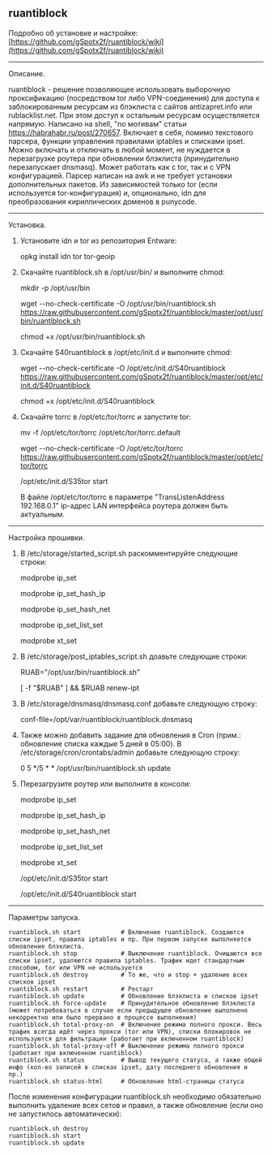 ## ruantiblock




Подробно об установке и настройке: [https://github.com/gSpotx2f/ruantiblock/wiki](https://github.com/gSpotx2f/ruantiblock/wiki)

___________________


Описание.


ruantiblock - решение позволяющее использовать выборочную проксификацию (посредством tor либо VPN-соединения) для доступа к заблокированным ресурсам из блэклиста с сайтов antizapret.info или rublacklist.net. При этом доступ к остальным ресурсам осуществляется напрямую. Написано на shell, "по мотивам" статьи https://habrahabr.ru/post/270657. Включает в себя, помимо текстового парсера, функции управления правилами iptables и списками ipset. Можно включать и отключать в любой момент, не нуждается в перезагрузке роутера при обновлении блэклиста (принудительно перезапускает dnsmasq). Может работать как с tor, так и с VPN конфигурацией. Парсер написан на awk и не требует установки дополнительных пакетов. Из зависимостей только tor (если используется tor-конфигурация) и, опционально, idn для преобразования кириллических доменов в punycode.

___________________


Установка.


1. Установите idn и tor из репозитория Entware:

    opkg install idn tor tor-geoip


2. Скачайте ruantiblock.sh в /opt/usr/bin/ и выполните chmod:

    mkdir -p /opt/usr/bin

    wget --no-check-certificate -O /opt/usr/bin/ruantiblock.sh https://raw.githubusercontent.com/gSpotx2f/ruantiblock/master/opt/usr/bin/ruantiblock.sh

    chmod +x /opt/usr/bin/ruantiblock.sh


3. Скачайте S40ruantiblock в /opt/etc/init.d и выполните chmod:

    wget --no-check-certificate -O /opt/etc/init.d/S40ruantiblock https://raw.githubusercontent.com/gSpotx2f/ruantiblock/master/opt/etc/init.d/S40ruantiblock

    chmod +x /opt/etc/init.d/S40ruantiblock


4. Скачайте torrc в /opt/etc/tor/torrc и запустите tor:

    mv -f /opt/etc/tor/torrc /opt/etc/tor/torrc.default

    wget --no-check-certificate -O /opt/etc/tor/torrc https://raw.githubusercontent.com/gSpotx2f/ruantiblock/master/opt/etc/tor/torrc

    /opt/etc/init.d/S35tor start

   В файле /opt/etc/tor/torrc в параметре "TransListenAddress 192.168.0.1" ip-адрес LAN интерфейса роутера должен быть актуальным.

___________________


Настройка прошивки.


1. В /etc/storage/started_script.sh раскомментируйте следующие строки:

    modprobe ip_set

    modprobe ip_set_hash_ip

    modprobe ip_set_hash_net

    modprobe ip_set_list_set

    modprobe xt_set


2. В /etc/storage/post_iptables_script.sh доавьте следующие строки:

    RUAB="/opt/usr/bin/ruantiblock.sh"

    [ -f "$RUAB" ] && $RUAB renew-ipt


3. В /etc/storage/dnsmasq/dnsmasq.conf добавьте следующую строку:

    conf-file=/opt/var/ruantiblock/ruantiblock.dnsmasq


4. Также можно добавить задание для обновления в Cron (прим.: обновление списка каждые 5 дней в 05:00). В /etc/storage/cron/crontabs/admin добавьте следующую строку:

    0 5 */5 * * /opt/usr/bin/ruantiblock.sh update


5. Перезагрузите роутер или выполните в консоли:

    modprobe ip_set

    modprobe ip_set_hash_ip

    modprobe ip_set_hash_net

    modprobe ip_set_list_set

    modprobe xt_set

    /opt/etc/init.d/S35tor start

    /opt/etc/init.d/S40ruantiblock start

___________________


Параметры запуска.


    ruantiblock.sh start           # Включение ruantiblock. Создаются списки ipset, правила iptables и пр. При первом запуске выполняется обновление блэклиста.
    ruantiblock.sh stop            # Выключение ruantiblock. Очищаются все списки ipset, удаляются правила iptables. Трафик идет стандартным способом, tor или VPN не используется
    ruantiblock.sh destroy         # То же, что и stop + удаление всех списков ipset
    ruantiblock.sh restart         # Рестарт
    ruantiblock.sh update          # Обновление блэклиста и списков ipset
    ruantiblock.sh force-update    # Принудительное обновление блэклиста (может потребоваться в случае если предыдущее обновление выполнено некорректно или было прервано в процессе выполнения)
    ruantiblock.sh total-proxy-on  # Включение режима полного прокси. Весь трафик всегда идёт через прокси (tor или VPN), списки блокировок не используются для фильтрации (работает при включенном ruantiblock)
    ruantiblock.sh total-proxy-off # Выключение режима полного прокси (работает при включенном ruantiblock)
    ruantiblock.sh status          # Вывод текущего статуса, а также общей инфо (кол-во записей в списках ipset, дату последнего обновления и пр.)
    ruantiblock.sh status-html     # Обновление html-страницы статуса


После изменения конфигурации ruantiblock.sh необходимо обязательно выполнить удаление всех сетов и правил, а также обновление (если оно не запустилось автоматически):

    ruantiblock.sh destroy
    ruantiblock.sh start
    ruantiblock.sh update
